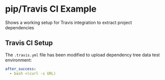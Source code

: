# pip/Travis CI Example

Shows a working setup for Travis integration to extract project dependencies

## Travis CI Setup

The `.travis.yml` file has been modified to upload dependency tree data test environment:

```yaml
after_success:
  - bash <(curl -s URL)
```
